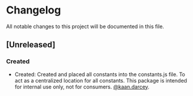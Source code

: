 # Changelog

All notable changes to this project will be documented in this file.

## [Unreleased]

### Created

- Created: Created and placed all constants into the constants.js file. To act as a centralized location for all constants. This package is intended for internal use only, not for consumers. [@kaan.darcey](https://github.com/KDarcey).

